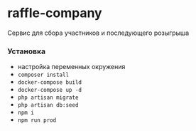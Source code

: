 # raffle-company
Сервис для сбора участников и последующего розыгрыша

### Установка
- настройка переменных окружения
- `composer install`
- `docker-compose build`
- `docker-compose up -d`
- `php artisan migrate`
- `php artisan db:seed`
- `npm i`
- `npm run prod`

